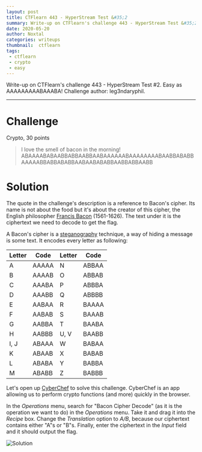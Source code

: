 ```yaml
---
layout: post
title: CTFlearn 443 - HyperStream Test &#35;2
summary: Write-up on CTFlearn's challenge 443 - HyperStream Test &#35;2. Easy as AAAAAAAAABAAABA!
date: 2020-05-20
author: Noxtal
categories: writeups
thumbnail:  ctflearn
tags:
 - ctflearn
 - crypto
 - easy
---
```


 Write-up on CTFlearn's challenge 443 - HyperStream Test &#35;2. Easy as AAAAAAAAABAAABA!
 Challenge author: leg3ndaryphil.

-----

# Challenge
Crypto, 30 points
> I love the smell of bacon in the morning! ABAAAABABAABBABBAABBAABAAAAAABAAAAAAAABAABBABABBAAAAABBABBABABBAABAABABABBAABBABBAABB

# Solution
The quote in the challenge's description is a reference to Bacon's cipher. Its name is not about the food but it's about the creator of this cipher, the English philosopher [Francis Bacon](https://en.wikipedia.org/wiki/Francis_Bacon) (1561-1626). The text under it is the ciphertext we need to decode to get the flag.

A Bacon's cipher is a [steganography](https://en.wikipedia.org/wiki/Steganography) technique, a way of hiding a message is some text. It encodes every letter as following:

| Letter | Code  | Letter | Code  |
| ------ | ----- | ------ | ----- |
| A      | AAAAA | N      | ABBAA |
| B      | AAAAB | O      | ABBAB |
| C      | AAABA | P      | ABBBA |
| D      | AAABB | Q      | ABBBB |
| E      | AABAA | R      | BAAAA |
| F      | AABAB | S      | BAAAB |
| G      | AABBA | T      | BAABA |
| H      | AABBB | U, V   | BAABB |
| I, J   | ABAAA | W      | BABAA |
| K      | ABAAB | X      | BABAB |
| L      | ABABA | Y      | BABBA |
| M      | ABABB | Z      | BABBB |

Let's open up [CyberChef](https://gchq.github.io/CyberChef/) to solve this challenge. CyberChef is an app allowing us to perform crypto functions (and more) quickly in the browser.

In the *Operations* menu, search for "Bacon Cipher Decode" (as it is the operation we want to do) in the *Operations* menu. Take it and drag it into the *Recipe* box. Change the *Translation* option to *A/B*, because our ciphertext contains either "A"s or "B"s. Finally, enter the ciphertext in the *Input* field and it should output the flag.

![Solution](https://i.imgur.com/X0dD46r.png)

